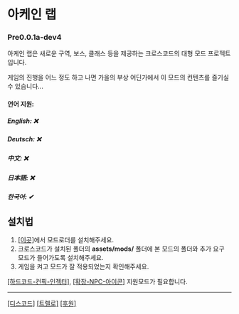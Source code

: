 # 아케인 랩
### Pre0.0.1a-dev4

아케인 랩은 새로운 구역, 보스, 클래스 등을 제공하는 크로스코드의 대형 모드 프로젝트입니다.

게임의 진행을 어느 정도 하고 나면 가을의 부상 어딘가에서 이 모드의 컨텐츠를 즐기실 수 있습니다...

#### 언어 지원:
##### English: ❌
##### Deutsch: ❌
##### 中文: ❌
##### 日本語: ❌
##### 한국어: ✔

## 설치법
 1. [[이곳]](https://github.com/CCDirectLink/CCLoader)에서 모드로더를 설치해주세요.
 2. 크로스코드가 설치된 폴더의 **assets/mods/** 폴더에 본 모드의 폴더와 추가 요구 모드가 들어가도록 설치해주세요.
 3. 게임을 켜고 모드가 잘 적용되었는지 확인해주세요.
 
 [[하드코드-컨픽-인젝터]](https://github.com/CCDirectLink/hardcoded-config-injector), [[확장-NPC-아이콘]](https://github.com/CCDirectLink/extendable-severed-heads) 지원모드가 필요합니다.

***

[[디스코드]](https://discord.gg/EsQyxzr)
[[트렐로]](https://trello.com/b/SD0CiV0j/%EC%95%84%EC%BC%80%EC%9D%B8-%EB%9E%A9-to-do)
[[후원]](https://www.paypal.com/cgi-bin/webscr?cmd=_s-xclick&hosted_button_id=ZP3FUGJJ7TNE2&source=url)

